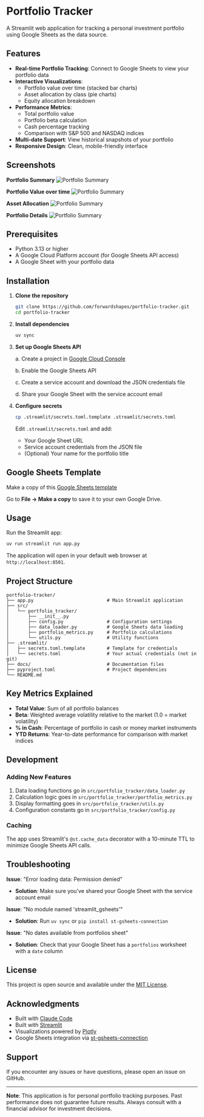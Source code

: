 #  Portfolio Tracker

A Streamlit web application for tracking a personal investment portfolio using Google Sheets as the data source.

## Features

- **Real-time Portfolio Tracking**: Connect to Google Sheets to view your portfolio data
- **Interactive Visualizations**:
  - Portfolio value over time (stacked bar charts)
  - Asset allocation by class (pie charts)
  - Equity allocation breakdown
- **Performance Metrics**:
  - Total portfolio value
  - Portfolio beta calculation
  - Cash percentage tracking
  - Comparison with S&P 500 and NASDAQ indices
- **Multi-date Support**: View historical snapshots of your portfolio
- **Responsive Design**: Clean, mobile-friendly interface

## Screenshots

**Portfolio Summary**
![Portfolio Summary](https://tradingnotions.com/wp-content/uploads/2025/10/01-portfolio-summary2.png)

**Portfolio Value over time**
![Portfolio Summary](https://tradingnotions.com/wp-content/uploads/2025/10/02-portfolio-value-over-time.png)

**Asset Allocation**
![Portfolio Summary](https://tradingnotions.com/wp-content/uploads/2025/10/03-asset-allocation.png)

**Portfolio Details**
![Portfolio Summary](https://tradingnotions.com/wp-content/uploads/2025/10/04-portfolio-details.png)

## Prerequisites

- Python 3.13 or higher
- A Google Cloud Platform account (for Google Sheets API access)
- A Google Sheet with your portfolio data

## Installation

1. **Clone the repository**
   ```bash
   git clone https://github.com/forwardshapes/portfolio-tracker.git
   cd portfolio-tracker
   ```

2. **Install dependencies**

   ```bash
   uv sync
   ```

3. **Set up Google Sheets API**

   a. Create a project in [Google Cloud Console](https://console.cloud.google.com/)

   b. Enable the Google Sheets API

   c. Create a service account and download the JSON credentials file

   d. Share your Google Sheet with the service account email

4. **Configure secrets**

   ```bash
   cp .streamlit/secrets.toml.template .streamlit/secrets.toml
   ```

   Edit `.streamlit/secrets.toml` and add:
   - Your Google Sheet URL
   - Service account credentials from the JSON file
   - (Optional) Your name for the portfolio title

## Google Sheets Template

Make a copy of this [Google Sheets template](https://docs.google.com/spreadsheets/d/1bejdPXweFLePzXjy_LEjYyflpRWbxbdDiGrs7d-nCJA/edit?gid=0#gid=0) 

Go to **File → Make a copy** to save it to your own Google Drive.

## Usage

Run the Streamlit app:

```bash
uv run streamlit run app.py
```

The application will open in your default web browser at `http://localhost:8501`.

## Project Structure

```
portfolio-tracker/
├── app.py                           # Main Streamlit application
├── src/
│   └── portfolio_tracker/
│       ├── __init__.py
│       ├── config.py                # Configuration settings
│       ├── data_loader.py           # Google Sheets data loading
│       ├── portfolio_metrics.py     # Portfolio calculations
│       └── utils.py                 # Utility functions
├── .streamlit/
│   ├── secrets.toml.template        # Template for credentials
│   └── secrets.toml                 # Your actual credentials (not in git)
├── docs/                            # Documentation files
├── pyproject.toml                   # Project dependencies
└── README.md
```

## Key Metrics Explained

- **Total Value**: Sum of all portfolio balances
- **Beta**: Weighted average volatility relative to the market (1.0 = market volatility)
- **% in Cash**: Percentage of portfolio in cash or money market instruments
- **YTD Returns**: Year-to-date performance for comparison with market indices

## Development

### Adding New Features

1. Data loading functions go in `src/portfolio_tracker/data_loader.py`
2. Calculation logic goes in `src/portfolio_tracker/portfolio_metrics.py`
3. Display formatting goes in `src/portfolio_tracker/utils.py`
4. Configuration constants go in `src/portfolio_tracker/config.py`

### Caching

The app uses Streamlit's `@st.cache_data` decorator with a 10-minute TTL to minimize Google Sheets API calls.

## Troubleshooting

**Issue**: "Error loading data: Permission denied"
- **Solution**: Make sure you've shared your Google Sheet with the service account email

**Issue**: "No module named 'streamlit_gsheets'"
- **Solution**: Run `uv sync` or `pip install st-gsheets-connection`

**Issue**: "No dates available from portfolios sheet"
- **Solution**: Check that your Google Sheet has a `portfolios` worksheet with a `date` column

## License

This project is open source and available under the [MIT License](LICENSE).

## Acknowledgments

- Built with [Claude Code](https://www.claude.com/product/claude-code)
- Built with [Streamlit](https://streamlit.io/)
- Visualizations powered by [Plotly](https://plotly.com/)
- Google Sheets integration via [st-gsheets-connection](https://github.com/streamlit/gsheets-connection)


## Support

If you encounter any issues or have questions, please open an issue on GitHub.

---

**Note**: This application is for personal portfolio tracking purposes. Past performance does not guarantee future results. Always consult with a financial advisor for investment decisions.
